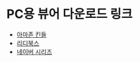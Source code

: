 # PC용 뷰어 다운로드 링크

* [아마존 킨들](https://www.amazon.com/kindle-dbs/fd/kcp)
* [리디북스](https://ridibooks.com/support/app/download)
* [네이버 시리즈](https://series.naver.com/booksviewer/html/nstore/epub_install_guide.htm)
